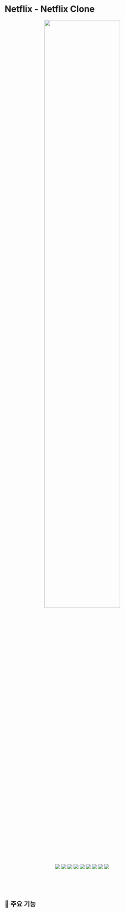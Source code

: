 # Netflix  - Netflix Clone

<p align='center'>
<img width='70%' src='https://user-images.githubusercontent.com/66337717/165835159-08e1c298-7d93-436b-bb7d-a51167d0c1c2.svg'>
</p>

<p align='center'>
  <img src='https://img.shields.io/badge/React-v17.0.2-blue?logo=React'/>
  <img src='https://img.shields.io/badge/Next-v12.1.4-black?logo=Next.js'/>
  <img src="https://img.shields.io/badge/Typescript-v4.5.4-blue?logo=typescript"/>
  <img src='https://img.shields.io/badge/Tailwind CSS-v3.0.23-blue?logo=Redux'/>
    <img src='https://img.shields.io/badge/Recoil-v0.7.2-pink?'/>
  <img src='https://img.shields.io/badge/npm-v0.1.0-green?logo=npm'/>
  <img src='https://img.shields.io/badge/Vercel-Vercel-black?logo=Vercel'/>
  <img src='https://img.shields.io/badge/prettier-v2.5.1-pink?logo=prettier'/>
  <img src='https://img.shields.io/badge/eslint-v8.12.0-yellow?logo=eslint'/>
</p>

<br/>
<br/>
<br/>

## 📌 주요 기능
